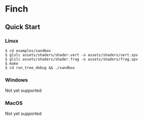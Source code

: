 # Finch

## Quick Start

### Linux
```console
$ cd examples/sandbox
$ glslc assets/shaders/shader.vert -o assets/shaders/vert.spv
$ glslc assets/shaders/shader.frag -o assets/shaders/frag.spv
$ make
$ cd run_tree_debug && ./sandbox
```

### Windows
Not yet supported

### MacOS
Not yet supported
